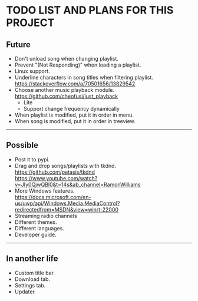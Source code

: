 # TODO LIST AND PLANS FOR THIS PROJECT

## Future

- Don't unload song when changing playlist.
- Prevent "(Not Responding)" when loading a playlist.
- Linux support.
- Underline characters in song titles when filtering playlist.
    <br>https://stackoverflow.com/a/70501656/13829542
- Choose another music playback module.
    <br>https://github.com/cheofusi/just_playback
    - Lite
    - Support change frequency dynamically
- When playlist is modified, put it in order in menu.
- When song is modified, put it in order in treeview.

---

## Possible

- Post it to pypi.
- Drag and drop songs/playlists with tkdnd.
    <br>https://github.com/petasis/tkdnd
    <br>https://www.youtube.com/watch?v=JIy0QjwQBl0&t=14s&ab_channel=RamonWilliams
- More Windows features.
    <br>https://docs.microsoft.com/en-us/uwp/api/Windows.Media.MediaControl?redirectedfrom=MSDN&view=winrt-22000
- Streaming radio channels
- Different themes.
- Different languages.
- Developer guide.

---

## In another life

- Custom title bar.
- Download tab.
- Settings tab.
- Updater.